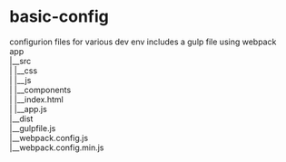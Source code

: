 # basic-config
configurion files for various dev env
 includes a gulp file using webpack
 </br>app
 </br>   |__src
 </br>   |  |__css
  </br>  |  |__js
   </br> |  |__components
    </br>|  |__index.html
    </br>|  |__app.js
    </br>|__dist
    </br>|__gulpfile.js
    </br>|__webpack.config.js
    </br>|__webpack.config.min.js
